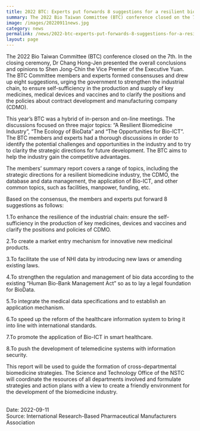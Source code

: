 ```yaml
---
title: 2022 BTC: Experts put forwards 8 suggestions for a resilient biomedicine industrial chain
summary: The 2022 Bio Taiwan Committee (BTC) conference closed on the 7th. In the closing ceremony, Dr Chang Hong-Jen presented the overall conclusions and opinions to Shen Jong-Chin the Vice Premier of the Executive Yuan.  The BTC Committee members and experts formed consensuses and drew up eight suggestions, urging the government to strengthen the industrial chain, to ensure self-sufficiency in the production and supply of key medicines, medical devices and vaccines and to clarify the positions and the policies about contract development and manufacturing company (CDMO).
image: /images/20220911news.jpg
category: news
permalink: /news/2022-btc-experts-put-forwards-8-suggestions-for-a-resilient-biomedicine-industrial-chain/
layout: page
---
```


The 2022 Bio Taiwan Committee (BTC) conference closed on the 7th. In the closing ceremony, Dr Chang Hong-Jen presented the overall conclusions and opinions to Shen Jong-Chin the Vice Premier of the Executive Yuan.  The BTC Committee members and experts formed consensuses and drew up eight suggestions, urging the government to strengthen the industrial chain, to ensure self-sufficiency in the production and supply of key medicines, medical devices and vaccines and to clarify the positions and the policies about contract development and manufacturing company (CDMO).

This year’s BTC was a hybrid of in-person and on-line meetings.  The discussions focused on three major topics:  “A Resilient Biomedicine Industry”, “The Ecology of BioData” and “The Opportunities for Bio-ICT”.  The BTC members and experts had a thorough discussions in order to identify the potential challenges and opportunities in the industry and to try to clarity the strategic directions for future development.   The BTC aims to help the industry gain the competitive advantages.

The members’ summary report covers a range of topics, including the strategic directions for a resilient biomedicine industry, the CDMO, the database and data management, the application of Bio-ICT, and other common topics, such as facilities, manpower, funding, etc. 

Based on the consensus, the members and experts put forward 8 suggestions as follows:

1.To enhance the resilience of the industrial chain: ensure the self-sufficiency in the production of key medicines, devices and vaccines and clarify the positions and policies of CDMO.

2.To create a market entry mechanism for innovative new medicinal products.

3.To facilitate the use of NHI data by introducing new laws or amending existing laws.

4.To strengthen the regulation and management of bio data according to the existing “Human Bio-Bank Management Act” so as to lay a legal foundation for BioData.

5.To integrate the medical data specifications and to establish an application mechanism.

6.To speed up the reform of the healthcare information system to bring it into line with international standards.

7.To promote the application of Bio-ICT in smart healthcare. 

8.To push the development of telemedicine systems with information security. 

This report will be used to guide the formation of cross-departmental biomedicine strategies.  The Science and Technology Office of the NSTC will coordinate the resources of all departments involved and formulate strategies and action plans with a view to create a friendly environment for the development of the biomedicine industry.

<br/>
Date: 2022-09-11
<br/>
Source: International Research-Based Pharmaceutical Manufacturers Association
